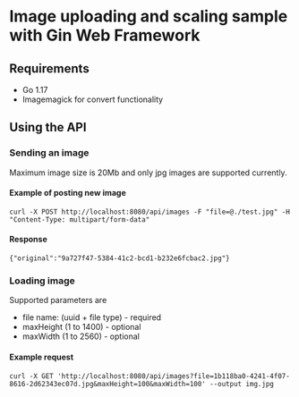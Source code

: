 # Image uploading and scaling sample with Gin Web Framework

## Requirements

* Go 1.17
* Imagemagick for convert functionality

## Using the API

### Sending an image

Maximum image size is 20Mb and only jpg images are supported currently.

#### Example of posting new image

```
curl -X POST http://localhost:8080/api/images -F "file=@./test.jpg" -H "Content-Type: multipart/form-data"
```

#### Response

```
{"original":"9a727f47-5384-41c2-bcd1-b232e6fcbac2.jpg"}
```

### Loading image

Supported parameters are

* file name: (uuid + file type) - required
* maxHeight (1 to 1400) - optional
* maxWidth (1 to 2560) - optional

#### Example request

```
curl -X GET 'http://localhost:8080/api/images?file=1b118ba0-4241-4f07-8616-2d62343ec07d.jpg&maxHeight=100&maxWidth=100' --output img.jpg
```